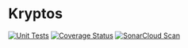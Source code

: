 # Kryptos

[![Unit Tests](https://github.com/iluzioDev/kryptos/actions/workflows/unit-tests.yml/badge.svg)](https://github.com/iluzioDev/kryptos/actions/workflows/unit-tests.yml) [![Coverage Status](https://coveralls.io/repos/github/iluzioDev/kryptos/badge.svg?branch=main)](https://coveralls.io/github/iluzioDev/kryptos?branch=main) [![SonarCloud Scan](https://github.com/iluzioDev/kryptos/actions/workflows/sonarcloud.yml/badge.svg)](https://github.com/iluzioDev/kryptos/actions/workflows/sonarcloud.yml)
